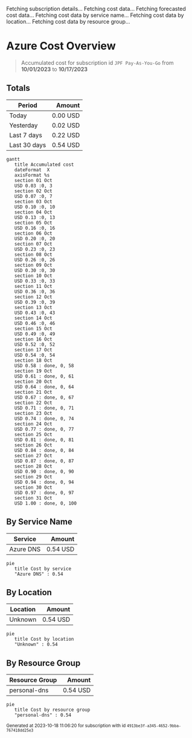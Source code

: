 Fetching subscription details...
Fetching cost data...
Fetching forecasted cost data...
Fetching cost data by service name...
Fetching cost data by location...
Fetching cost data by resource group...
# Azure Cost Overview

> Accumulated cost for subscription id `JPF Pay-As-You-Go` from **10/01/2023** to **10/17/2023**

## Totals

|Period|Amount|
|---|---:|
|Today|0.00 USD|
|Yesterday|0.02 USD|
|Last 7 days|0.22 USD|
|Last 30 days|0.54 USD|

```mermaid
gantt
   title Accumulated cost
   dateFormat  X
   axisFormat %s
   section 01 Oct
   USD 0.03 :0, 3
   section 02 Oct
   USD 0.07 :0, 7
   section 03 Oct
   USD 0.10 :0, 10
   section 04 Oct
   USD 0.13 :0, 13
   section 05 Oct
   USD 0.16 :0, 16
   section 06 Oct
   USD 0.20 :0, 20
   section 07 Oct
   USD 0.23 :0, 23
   section 08 Oct
   USD 0.26 :0, 26
   section 09 Oct
   USD 0.30 :0, 30
   section 10 Oct
   USD 0.33 :0, 33
   section 11 Oct
   USD 0.36 :0, 36
   section 12 Oct
   USD 0.39 :0, 39
   section 13 Oct
   USD 0.43 :0, 43
   section 14 Oct
   USD 0.46 :0, 46
   section 15 Oct
   USD 0.49 :0, 49
   section 16 Oct
   USD 0.52 :0, 52
   section 17 Oct
   USD 0.54 :0, 54
   section 18 Oct
   USD 0.58 : done, 0, 58
   section 19 Oct
   USD 0.61 : done, 0, 61
   section 20 Oct
   USD 0.64 : done, 0, 64
   section 21 Oct
   USD 0.67 : done, 0, 67
   section 22 Oct
   USD 0.71 : done, 0, 71
   section 23 Oct
   USD 0.74 : done, 0, 74
   section 24 Oct
   USD 0.77 : done, 0, 77
   section 25 Oct
   USD 0.81 : done, 0, 81
   section 26 Oct
   USD 0.84 : done, 0, 84
   section 27 Oct
   USD 0.87 : done, 0, 87
   section 28 Oct
   USD 0.90 : done, 0, 90
   section 29 Oct
   USD 0.94 : done, 0, 94
   section 30 Oct
   USD 0.97 : done, 0, 97
   section 31 Oct
   USD 1.00 : done, 0, 100
```

## By Service Name

|Service|Amount|
|---|---:|
|Azure DNS|0.54 USD|

```mermaid
pie
   title Cost by service
   "Azure DNS" : 0.54
```

## By Location

|Location|Amount|
|---|---:|
|Unknown|0.54 USD|

```mermaid
pie
   title Cost by location
   "Unknown" : 0.54
```

## By Resource Group

|Resource Group|Amount|
|---|---:|
|personal-dns|0.54 USD|

```mermaid
pie
   title Cost by resource group
   "personal-dns" : 0.54
```

<sup>Generated at 2023-10-18 11:06:20 for subscription with id `4913be3f-a345-4652-9bba-767418dd25e3`</sup>
